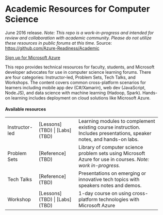 <html lang="en">
   <head>
      <meta charset="utf-8">
      <meta http-equiv="X-UA-Compatible" content="IE=edge">
      <meta name="viewport" content="width=device-width, initial-scale=1">
      <title>Azure Readiness: DevCamp</title>
	  <link rel="stylesheet" href="style.css">
   </head>
   <body id="home">
      <div class="container">
         <div class="jumbotron">
            <h1>Academic Resources for Computer Science</h1>
            <p>June 2016 release. <i>Note: This repo is a work-in-progress and intended for review and collaboration with academic community. Please do not utilize these resources in public forums at this time.</i> Source: <a href="https://github.com/Azure-Readiness/Academic">https://github.com/Azure-Readiness/Academic</a></p>
            <p>
               <a href="http://aka.ms/CloudCamp-AzureTrial" class="btn btn-success">Sign up for Microsoft Azure</a>
            </p>
            <div class="hidden">This repo provides technical resources for faculty, students, and Microsoft developer advocates for use in computer science learning forums. There are four categories: Instructor-led, Problem Sets, Tech Talks, and Workshops. The content covers common cross-platform scenarios for learners including mobile app dev (C#/Xamarin), web dev (JavaScript, Node.JS), and data science with machine learning (Hadoop, Spark). Hands-on learning includes deployment on cloud solutions like Microsoft Azure.  </div>
         </div>
         <div class="panel panel-default">
            <div class="panel-heading">
               <h4 class="panel-title">Available resources</h4>
            </div>
            <div class="panel-body">
               <table class="table table-bordered table-striped table-hover">
					<tr>
					   <td>Instructor-led</td>
					   <td>[Lessons](TBD) | [Labs](TBD)</td>
					   <td>Learning modules to complement existing course instruction. Includes presentations, speaker notes, and hands-on labs.</td>
					</tr>
					<tr>
					   <td>Problem Sets</td>
					   <td>[Reference](TBD)</td>
					   <td>Library of computer science problem sets using Microsoft Azure for use in courses. <i>Note: work in-progress.</i></td>
					</tr>
					<tr>
					   <td>Tech Talks</td>
					   <td>[Reference](TBD)</td>
					   <td>Presentations on emerging or innovative tech topics with speakers notes and demos. </td>
					</tr>
					<tr>
					   <td>Workshop</td>
					   <td>[Lessons](TBD) | [Labs](TBD)</td>
					   <td>1-day course on using cross-platform technologies with Microsoft Azure</td>
					</tr>
				 </table>
			</div>
      </div>
   </body>
</html>
